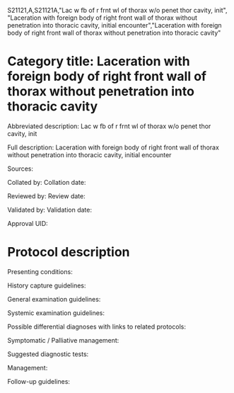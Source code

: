 S21121,A,S21121A,"Lac w fb of r frnt wl of thorax w/o penet thor cavity, init", "Laceration with foreign body of right front wall of thorax without penetration into thoracic cavity, initial encounter","Laceration with foreign body of right front wall of thorax without penetration into thoracic cavity"
# Category title: Laceration with foreign body of right front wall of thorax without penetration into thoracic cavity

Abbreviated description: Lac w fb of r frnt wl of thorax w/o penet thor cavity, init

Full description: Laceration with foreign body of right front wall of thorax without penetration into thoracic cavity, initial encounter

Sources:

Collated by:
Collation date:

Reviewed by:
Review date:

Validated by:
Validation date:

Approval UID:

# Protocol description

Presenting conditions:

History capture guidelines:

General examination guidelines:

Systemic examination guidelines:

Possible differential diagnoses with links to related protocols:

Symptomatic / Palliative management:

Suggested diagnostic tests:

Management:

Follow-up guidelines:
